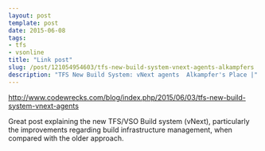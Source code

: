 ```yaml
---
layout: post
template: post
date: 2015-06-08
tags:
- tfs
- vsonline
title: "Link post"
slug: /post/121054954603/tfs-new-build-system-vnext-agents-alkampfers
description: "TFS New Build System: vNext agents  Alkampfer's Place |"
---
```

<http://www.codewrecks.com/blog/index.php/2015/06/03/tfs-new-build-system-vnext-agents>

<p>

Great post explaining the new TFS/VSO Build system (vNext), particularly the improvements regarding build infrastructure management, when compared with the older approach.

<br></p>